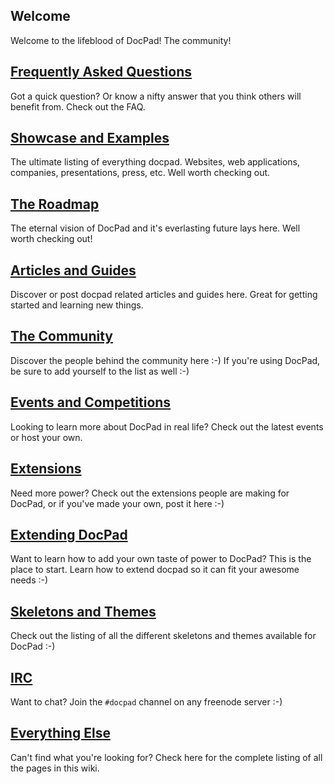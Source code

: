 ## Welcome

Welcome to the lifeblood of DocPad! The community!


## [Frequently Asked Questions](https://github.com/balupton/docpad/wiki/FAQ)

Got a quick question? Or know a nifty answer that you think others will benefit from. Check out the FAQ.


## [Showcase and Examples](https://github.com/balupton/docpad/wiki/Showcase)

The ultimate listing of everything docpad. Websites, web applications, companies, presentations, press, etc. Well worth checking out.


## [The Roadmap](https://github.com/balupton/docpad/wiki/Roadmap)

The eternal vision of DocPad and it's everlasting future lays here. Well worth checking out!


## [Articles and Guides](https://github.com/balupton/docpad/wiki/Articles)

Discover or post docpad related articles and guides here. Great for getting started and learning new things.


## [The Community](https://github.com/balupton/docpad/wiki/Users)

Discover the people behind the community here :-) If you're using DocPad, be sure to add yourself to the list as well :-)


## [Events and Competitions](https://github.com/balupton/docpad/wiki/Events)

Looking to learn more about DocPad in real life? Check out the latest events or host your own.


## [Extensions](https://github.com/balupton/docpad/wiki/Extensions)

Need more power? Check out the extensions people are making for DocPad, or if you've made your own, post it here :-)


## [Extending DocPad](https://github.com/balupton/docpad/wiki/Extending)

Want to learn how to add your own taste of power to DocPad? This is the place to start. Learn how to extend docpad so it can fit your awesome needs :-)


## [Skeletons and Themes](https://github.com/balupton/docpad/wiki/Skeletons)

Check out the listing of all the different skeletons and themes available for DocPad :-)


## [IRC](irc://irc.freenode.net/docpad)

Want to chat? Join the `#docpad` channel on any freenode server :-)


## [Everything Else](https://github.com/balupton/docpad/wiki/_pages)

Can't find what you're looking for? Check here for the complete listing of all the pages in this wiki.